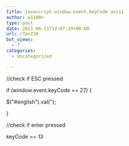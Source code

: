 ```yaml
---
title: javascript window.event.keyCode ascii
author: w1100n
type: post
date: 2011-06-11T12:07:19+00:00
url: /?p=230
bot_views:
  - 7
categories:
  - Uncategorized

---
```

//check if ESC pressed
  
if (window.event.keyCode == 27) {
		  
$("#english").val(");
	  
}

//check if enter pressed
  
keyCode == 13